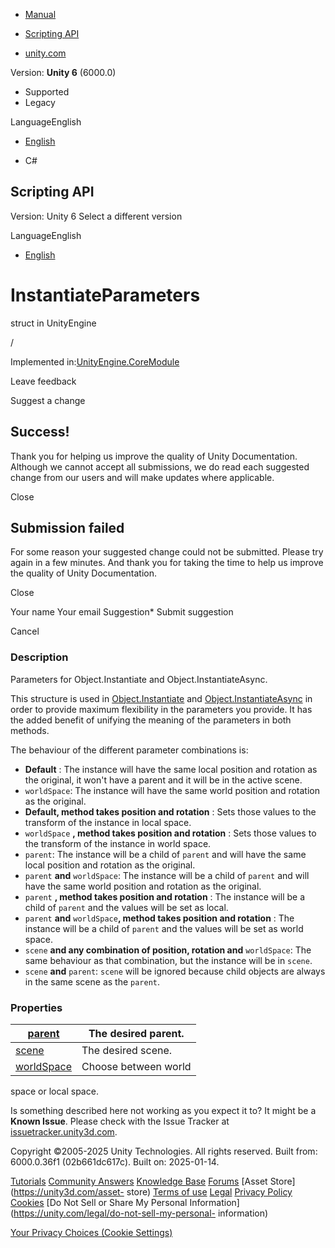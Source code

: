 [ ]()

  * [Manual](../Manual/index.html)
  * [Scripting API](../ScriptReference/index.html)

  * [unity.com](https://unity.com/)

Version: **Unity 6** (6000.0)

  * Supported
  * Legacy

LanguageEnglish

  * [English]()

  * C#

[ ](https://docs.unity3d.com)

## Scripting API

Version: Unity 6 Select a different version

LanguageEnglish

  * [English]()

# InstantiateParameters

struct in UnityEngine

/

Implemented in:[UnityEngine.CoreModule](UnityEngine.CoreModule.html)

Leave feedback

Suggest a change

## Success!

Thank you for helping us improve the quality of Unity Documentation. Although
we cannot accept all submissions, we do read each suggested change from our
users and will make updates where applicable.

Close

## Submission failed

For some reason your suggested change could not be submitted. Please <a>try
again</a> in a few minutes. And thank you for taking the time to help us
improve the quality of Unity Documentation.

Close

Your name Your email Suggestion* Submit suggestion

Cancel

[ ]()

### Description

Parameters for Object.Instantiate and Object.InstantiateAsync.

This structure is used in [Object.Instantiate](Object.Instantiate.html) and
[Object.InstantiateAsync](Object.InstantiateAsync.html) in order to provide
maximum flexibility in the parameters you provide. It has the added benefit of
unifying the meaning of the parameters in both methods.  
  
The behaviour of the different parameter combinations is:

  * **Default** : The instance will have the same local position and rotation as the original, it won't have a parent and it will be in the active scene.
  * `worldSpace`: The instance will have the same world position and rotation as the original.
  * **Default, method takes position and rotation** : Sets those values to the transform of the instance in local space.
  * `worldSpace` **, method takes position and rotation** : Sets those values to the transform of the instance in world space.
  * `parent`: The instance will be a child of `parent` and will have the same local position and rotation as the original.
  * `parent` **and** `worldSpace`: The instance will be a child of `parent` and will have the same world position and rotation as the original.
  * `parent` **, method takes position and rotation** : The instance will be a child of `parent` and the values will be set as local.
  * `parent` **and** `worldSpace`**, method takes position and rotation** : The instance will be a child of `parent` and the values will be set as world space.
  * `scene` **and any combination of position, rotation and** `worldSpace`: The same behaviour as that combination, but the instance will be in `scene`.
  * `scene` **and** `parent`: `scene` will be ignored because child objects are always in the same scene as the `parent`.

### Properties

[parent](InstantiateParameters-parent.html)| The desired parent.  
---|---  
[scene](InstantiateParameters-scene.html)| The desired scene.  
[worldSpace](InstantiateParameters-worldSpace.html)| Choose between world
space or local space.  
  
Is something described here not working as you expect it to? It might be a
**Known Issue**. Please check with the Issue Tracker at
[issuetracker.unity3d.com](https://issuetracker.unity3d.com).

Copyright ©2005-2025 Unity Technologies. All rights reserved. Built from:
6000.0.36f1 (02b661dc617c). Built on: 2025-01-14.

[Tutorials](https://unity3d.com/learn) [Community
Answers](https://answers.unity3d.com) [Knowledge
Base](https://support.unity3d.com/hc/en-us)
[Forums](https://forum.unity3d.com) [Asset Store](https://unity3d.com/asset-
store) [Terms of use](https://docs.unity3d.com/Manual/TermsOfUse.html)
[Legal](https://unity.com/legal) [Privacy
Policy](https://unity.com/legal/privacy-policy)
[Cookies](https://unity.com/legal/cookie-policy) [Do Not Sell or Share My
Personal Information](https://unity.com/legal/do-not-sell-my-personal-
information)

[Your Privacy Choices (Cookie Settings)](javascript:void\(0\);)

